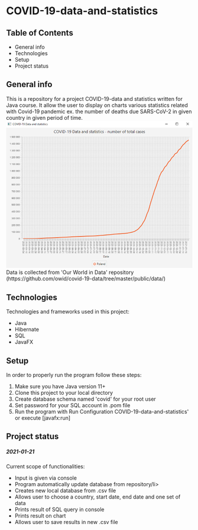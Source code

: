 <h1>COVID-19-data-and-statistics</h1>
<h2>Table of Contents</h2>
    <ul>
        <li>General info</li>
        <li>Technologies</li>
        <li>Setup</li>
        <li>Project status</li>
    </ul>
<h2>General info</h2>
This is a repository for a project COVID-19-data and statistics written for Java course. It allow the user to display on charts
various statistics related with Covid-19 pandemic ex. the number of deaths due SARS-CoV-2 in given country in given period of time.

<img src="https://github.com/Kamil-Kuk/COVID-19-data-and-statistics/blob/master/screenshot.PNG" width="600px" style="max-width:100%;">
<br>
Data is collected from 'Our World in Data' repository (https://github.com/owid/covid-19-data/tree/master/public/data/)
<h2>Technologies</h2>
Technologies and frameworks used in this project:
    <ul>
        <li>Java</li>
        <li>Hibernate</li>
        <li>SQL</li>
        <li>JavaFX</li>
    </ul>
<h2>Setup</h2>
In order to properly run the program follow these steps:
    <ol>
        <li>Make sure you have Java version 11+</li>
        <li>Clone this project to your local directory</li>
        <li>Create database schema named 'covid' for your root user</li>
        <li>Set password for your SQL account in .pom file</li>
        <li>Run the program with Run Configuration COVID-19-data-and-statistics' or execute [javafx:run]</li>
    </ol>
<h2>Project status</h2>
<h5>2021-01-21</h5>
Current scope of functionalities:
    <ul>
        <li>Input is given via console</li>
        <li>Program automatically update database from repository/li>
        <li>Creates new local database from .csv file</li>
        <li>Allows user to choose a country, start date, end date and one set of data</li>
        <li>Prints result of SQL query in console</li>
        <li>Prints result on chart</li>
        <li>Allows user to save results in new .csv file</li>
    </ul>